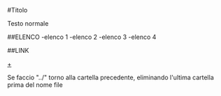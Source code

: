 #Titolo

Testo normale

##ELENCO
-elenco 1
-elenco 2
-elenco 3
-elenco 4

##LINK

[+](https://medium.com/@paolo/l-innovazione-semplice-c204429205d6#.hrml4z9ik)

Se faccio "../" torno alla cartella precedente, eliminando l'ultima cartella prima del nome file
